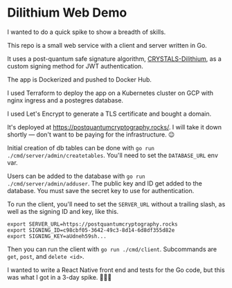 # Dilithium Web Demo

I wanted to do a quick spike to show a breadth of skills.

This repo is a small web service with a client and server written in Go.

It uses a post-quantum safe signature algorithm,
[CRYSTALS-Dilithium](https://pq-crystals.org/dilithium/index.shtml),
as a custom signing method for JWT authentication.

The app is Dockerized and pushed to Docker Hub.

I used Terraform to deploy the app on a Kubernetes cluster on GCP
with nginx ingress and a postegres database.

I used Let's Encrypt to generate a TLS certificate and bought a domain.

It's deployed at https://postquantumcryptography.rocks/. I will take it down shortly — don't want to be paying for the infrastructure. 😉

Initial creation of db tables can be done with `go run ./cmd/server/admin/createtables`.
You'll need to set the `DATABASE_URL` env var.

Users can be added to the database with `go run ./cmd/server/admin/adduser`.
The public key and ID get added to the database.
You must save the secret key to use for authentication.

To run the client, you'll need to set the `SERVER_URL`
without a trailing slash, as well as the signing ID and key, like this.

```
export SERVER_URL=https://postquantumcryptography.rocks
export SIGNING_ID=c98cbf05-3642-49c3-8d14-6d8df355d82e
export SIGNING_KEY=aUdneh59sh...
```

Then you can run the client with `go run ./cmd/client`.
Subcommands are `get`, `post`, and `delete <id>`.

I wanted to write a React Native front end and tests for the Go code,
but this was what I got in a 3-day spike. 🤷‍♂️😅
